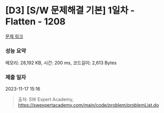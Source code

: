 # [D3] [S/W 문제해결 기본] 1일차 - Flatten - 1208 

[문제 링크](https://swexpertacademy.com/main/code/problem/problemDetail.do?contestProbId=AV139KOaABgCFAYh) 

### 성능 요약

메모리: 28,192 KB, 시간: 200 ms, 코드길이: 2,613 Bytes

### 제출 일자

2023-11-17 15:16



> 출처: SW Expert Academy, https://swexpertacademy.com/main/code/problem/problemList.do